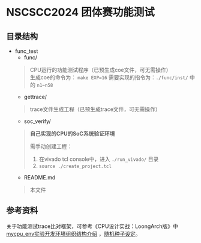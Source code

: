 # NSCSCC2024 团体赛功能测试

## 目录结构

- func_test
    - func/
    > CPU运行的功能测试程序（已预生成coe文件，可无需操作）  
    > 生成coe的命令为： `make EXP=16`
    > 需要实现的指令为：`./func/inst/` 中的 `n1~n58`
    - gettrace/
    > trace文件生成工程（已预生成trace文件，可无需操作）
    - soc_verify/
    > **自己实现的CPU的SoC系统验证环境**
    >
    > 需手动创建工程：
    > 1. 在vivado tcl console中，进入 `./run_vivado/` 目录
    > 2. `source ./create_project.tcl`
    - README.md
    > 本文件

## 参考资料

关于功能测试trace比对框架，可参考《CPU设计实战：LoongArch版》中[mycpu_env实验开发环境组织结构介绍](https://bookdown.org/loongson/_book3/chapter-single-cycle-cpu.html#mycpu_env%E5%AE%9E%E9%AA%8C%E5%BC%80%E5%8F%91%E7%8E%AF%E5%A2%83%E7%BB%84%E7%BB%87%E7%BB%93%E6%9E%84%E4%BB%8B%E7%BB%8D) ，[随机种子设定](https://bookdown.org/loongson/_book3/chapter-axi-bus.html#subsec-exp14)。